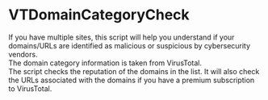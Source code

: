 # VTDomainCategoryCheck
If you have multiple sites, this script will help you understand if your domains/URLs are identified as malicious or suspicious by cybersecurity vendors.\
The domain category information is taken from VirusTotal.\
The script checks the reputation of the domains in the list. It will also check the URLs associated with the domains if you have a premium subscription to VirusTotal.
